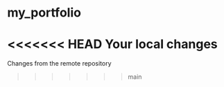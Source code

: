 # my_portfolio
<<<<<<< HEAD
Your local changes
=======
Changes from the remote repository
>>>>>>> main
